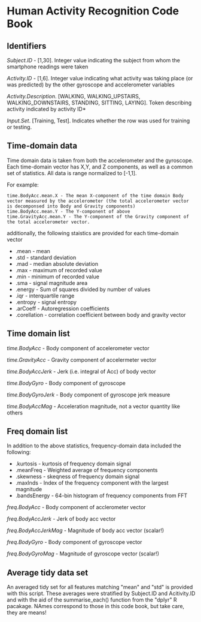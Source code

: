 # Human Activity Recognition Code Book

## Identifiers

*Subject.ID* - [1,30]. Integer value indicating the subject from whom the smartphone readings were taken

*Activity.ID* - [1,6]. Integer value indicating what activity was taking place (or was predicted) by the other gyroscope and accelerometer variables

*Activity.Description*. [WALKING, WALKING_UPSTAIRS, WALKING_DOWNSTAIRS, STANDING, SITTING, LAYING]. Token describing activity indicated by activity ID* 

*Input.Set*. [Training, Test]. Indicates whether the row was used for training or testing.

## Time-domain data

Time domain data is taken from both the accelerometer and the gyroscope.  Each time-domain vector has X,Y, and Z components,
as well as a common set of statistics. All data is range normalized to [-1,1].

For example:

	time.BodyAcc.mean.X - The mean X-component of the time domain Body vector measured by the accelerometer (the total accelerometer vector is decomponsed into Body and Gravity components)
	time.BodyAcc.mean.Y - The Y-component of above
	time.GravityAcc.mean.Y - The Y-component of the Gravity component of the total accelerometer vector.

additionally, the following staistics are provided for each time-domain vector
* .mean - mean
* .std  - standard deviation
* .mad  - median absolute deviation
* .max  - maximum of recorded value
* .min  - minimum of recorded value
* .sma  - signal magnitude area
* .energy - Sum of squares divided by number of values
* .iqr - interquartile range
* .entropy - signal entropy
* .arCoeff - Autoregression coefficients
* .corellation - correlation coefficient between body and gravity vector

## Time domain list

*time.BodyAcc* - Body component of accelerometer vector

*time.GravityAcc* - Gravity component of accelermeter vector

*time.BodyAccJerk* - Jerk (i.e. integral of Acc) of body vector

*time.BodyGyro* - Body component of gyroscope

*time.BodyGyroJerk* - Body component of gyroscope jerk measure

*time.BodyAccMag* - Acceleration magnitude, not a vector quantity like others

## Freq domain list

In addition to the above statistics, frequency-domain data included the following:
 
* .kurtosis - kurtosis of frequency domain signal
* .meanFreq  - Weighted average of frequency components
* .skewness - skeqness of frequency domain signal
* .maxInds  - Index of the frequency component with the largest magnitude
* .bandsEnergy - 64-bin histogram of frequency components from FFT

*freq.BodyAcc* - Body component of acclerometer vector

*freq.BodyAccJerk* - Jerk of body acc vector

*freq.BodyAccJerkMag* -  Magnitude of body acc vector (scalar!)

*freq.BodyGyro* - Body component of gyroscope vector

*freq.BodyGyroMag* - Magnitude of gyroscope vector (scalar!)

## Average tidy data set

An averaged tidy set for all features matching "mean" and "std" is provided with this script.
These averages were stratified by Subject.ID and Acitivity.ID and with the aid of the 
summarise_each() function from the "dplyr" R pacakage. NAmes correspond to those in this 
code book, but take care, they are means!




